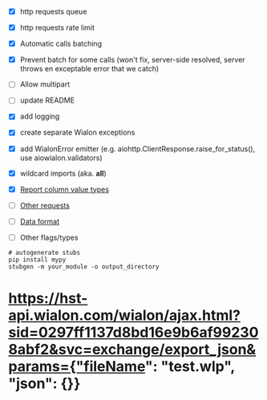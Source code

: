 - [x] http requests queue
- [x] http requests rate limit
- [x] Automatic calls batching
- [X] Prevent batch for some calls (won't fix, server-side resolved, server throws en exceptable error that we catch)
- [ ] Allow multipart
- [ ] update README
- [x] add logging
- [x] create separate Wialon exceptions
- [x] add WialonError emitter (e.g. aiohttp.ClientResponse.raise_for_status(), use aiowialon.validators)
- [x] wildcard imports (aka. __all__)

- [x] [Report column value types](https://sdk.wialon.com/wiki/en/sidebar/remoteapi/apiref/report/value_types)
- [ ] [Other requests](https://sdk.wialon.com/wiki/en/sidebar/remoteapi/apiref/requests/requests)
- [ ] [Data format](https://sdk.wialon.com/wiki/en/sidebar/remoteapi/apiref/format/format)
- [ ] Other flags/types

```shell
# autogenerate stubs
pip install mypy
stubgen -m your_module -o output_directory
```
# https://hst-api.wialon.com/wialon/ajax.html?sid=0297ff1137d8bd16e9b6af992308abf2&svc=exchange/export_json&params={"fileName": "test.wlp", "json": {}}